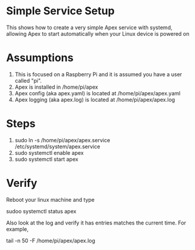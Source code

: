 # Simple Service Setup

This shows how to create a very simple Apex service with systemd, allowing
Apex to start automatically when your Linux device is powered on

# Assumptions

1. This is focused on a Raspberry Pi and it is assumed you have a user called "pi".
1. Apex is installed in /home/pi/apex
1. Apex config (aka apex.yaml) is located at /home/pi/apex/apex.yaml
1. Apex logging (aka apex.log) is located at /home/pi/apex/apex.log

# Steps

1. sudo ln -s /home/pi/apex/apex.service /etc/systemd/system/apex.service
1. sudo systemctl enable apex
1. sudo systemctl start apex

# Verify

Reboot your linux machine and type

sudoo systemctl status apex

Also look at the log and verify it has entries matches the current time.   For example,

tail -n 50 -F /home/pi/apex/apex.log